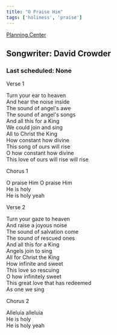 ```yaml
---
title: "O Praise Him"
tags: ['holiness', 'praise']
---
```


[Planning Center](https://services.planningcenteronline.com/songs/10933465)

## Songwriter: David Crowder
### Last scheduled: None          

Verse 1  
  
Turn your ear to heaven  
And hear the noise inside  
The sound of angel's awe  
The sound of angel's songs  
And all this for a King  
We could join and sing  
All to Christ the King  
How constant how divine  
This song of ours will rise  
O how constant how divine  
This love of ours will rise will rise  
  
Chorus 1  
  
O praise Him O praise Him  
He is holy  
He is holy yeah  
  
Verse 2  
  
Turn your gaze to heaven  
And raise a joyous noise  
The sound of salvation come  
The sound of rescued ones  
And all this for a King  
Angels join to sing  
All for Christ the King  
How infinite and sweet  
This love so rescuing  
O how infinitely sweet  
This great love that has redeemed  
As one we sing  
  
Chorus 2  
  
Alleluia alleluia  
He is holy  
He is holy yeah
